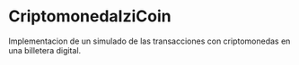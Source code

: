 # CriptomonedaIziCoin
Implementacion de un simulado de las transacciones con criptomonedas en una billetera digital.
